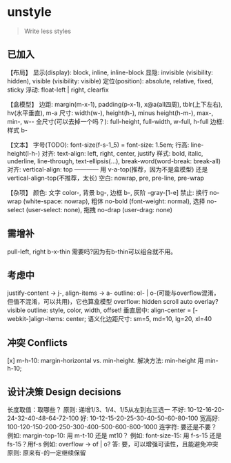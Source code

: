 # unstyle

> Write less styles

## 已加入
【布局】
显示(display): block, inline, inline-block
显隐: invisible (visibility: hidden), visible (visibility: visible)
定位(position): absolute, relative, fixed, sticky
浮动: float-left | right, clearfix

【盒模型】
边距: margin(m-x-1), padding(p-x-1), x@a(all四周), tblr(上下左右), hv(水平垂直), m-a
尺寸: width(w-), height(h-), minus height(h-m-), max-, min-, w-<m>-<n>
全尺寸(可以去掉一个吗？): full-height, full-width, w-full, h-full
边框: 样式 b-<none solid dotted dashed double hidden>, 圆角 b-r-6, 圆形角 b-round, 更细(半像素) b-thin
上下左右: top, bottom, left, right

【文本】
字号(TODO): font-size(f-s-1_5) = font-size: 1.5em;
行高: line-height(l-h-)
对齐: text-align: left, right, center, justify
样式: bold, italic, underline, line-through, text-ellipsis(...), break-word(word-break: break-all)
对齐: vertical-align: top ———— 用 v-a-top(推荐，因为不是盒模型) 还是 vertical-align-top(不推荐，太长)
空白: nowrap, pre, pre-line, pre-wrap

【杂项】
颜色: 文字 color-<color>, 背景 bg-<color>, 边框 b-<color>, 灰阶 <x>-gray-[1-e]
禁止: 换行 no-wrap (white-space: nowrap), 粗体 no-bold (font-weight: normal), 选择 no-select (user-select: none), 拖拽 no-drap (user-drag: none)

## 需增补

pull-left, right
b-x-thin 需要吗?因为有b-thin可以组合就不用。 

## 考虑中
justify-content -> j-, align-items -> a-
outline: ol- | o-(可能与overflow混淆，但值不混淆，可以共用)，它也算盒模型
	overflow: hidden scroll auto overlay? visible
	outline: style, color, width, offset!
垂直居中: align-center = [-webkit-]align-items: center;
语义化边距尺寸: sm=5, md=10, lg=20, xl=40

## 冲突 Conflicts

[x] m-h-10:  margin-horizontal vs. min-height. 解决方法: min-height 用 min-h-10;

## 设计决策 Design decisions

长度取值：取哪些？
	原则: 递增1/3、1/4、1/5从左到右三选一
	不好: 10-12-16-20-24-32-40-48-64-72-100
	好: 10-12-15-20-25-30-40-50-60-80-100
	宽高好: 100-120-150-200-250-300-400-500-600-800-1000
连字符: 要还是不要？
	例如: margin-top-10: 用 m-t-10 还是 mt10？
	例如: font-size-15: 用 f-s-15 还是 fs-15？用f-s
	例如: overflow -> of | o?
	答: 要，可以增强可读性，且能避免冲突
	原则: 原来有-的一定继续保留

